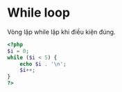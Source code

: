 # While loop

Vòng lặp while lặp khi điều kiện đúng.

```php
<?php
$i = 0;
while ($i < 5) {
    echo $i . '\n';
    $i++;
}
?>
```
